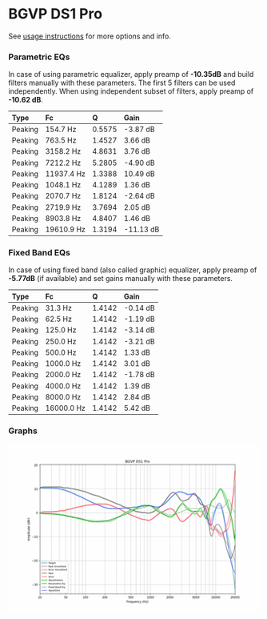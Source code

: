 # BGVP DS1 Pro
See [usage instructions](https://github.com/jaakkopasanen/AutoEq#usage) for more options and info.

### Parametric EQs
In case of using parametric equalizer, apply preamp of **-10.35dB** and build filters manually
with these parameters. The first 5 filters can be used independently.
When using independent subset of filters, apply preamp of **-10.62 dB**.

| Type    | Fc         |      Q | Gain      |
|:--------|:-----------|:-------|:----------|
| Peaking | 154.7 Hz   | 0.5575 | -3.87 dB  |
| Peaking | 763.5 Hz   | 1.4527 | 3.66 dB   |
| Peaking | 3158.2 Hz  | 4.8631 | 3.76 dB   |
| Peaking | 7212.2 Hz  | 5.2805 | -4.90 dB  |
| Peaking | 11937.4 Hz | 1.3388 | 10.49 dB  |
| Peaking | 1048.1 Hz  | 4.1289 | 1.36 dB   |
| Peaking | 2070.7 Hz  | 1.8124 | -2.64 dB  |
| Peaking | 2719.9 Hz  | 3.7694 | 2.05 dB   |
| Peaking | 8903.8 Hz  | 4.8407 | 1.46 dB   |
| Peaking | 19610.9 Hz | 1.3194 | -11.13 dB |

### Fixed Band EQs
In case of using fixed band (also called graphic) equalizer, apply preamp of **-5.77dB**
(if available) and set gains manually with these parameters.

| Type    | Fc         |      Q | Gain     |
|:--------|:-----------|:-------|:---------|
| Peaking | 31.3 Hz    | 1.4142 | -0.14 dB |
| Peaking | 62.5 Hz    | 1.4142 | -1.19 dB |
| Peaking | 125.0 Hz   | 1.4142 | -3.14 dB |
| Peaking | 250.0 Hz   | 1.4142 | -3.21 dB |
| Peaking | 500.0 Hz   | 1.4142 | 1.33 dB  |
| Peaking | 1000.0 Hz  | 1.4142 | 3.01 dB  |
| Peaking | 2000.0 Hz  | 1.4142 | -1.78 dB |
| Peaking | 4000.0 Hz  | 1.4142 | 1.39 dB  |
| Peaking | 8000.0 Hz  | 1.4142 | 2.84 dB  |
| Peaking | 16000.0 Hz | 1.4142 | 5.42 dB  |

### Graphs
![](./BGVP%20DS1%20Pro.png)